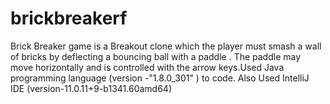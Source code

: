 # brickbreakerf
Brick Breaker game is a Breakout clone which the player must smash a wall of bricks by deflecting a bouncing ball with a paddle . The paddle may move horizontally and is controlled with the arrow keys.Used Java programming language (version -"1.8.0_301" ) to code. Also Used IntelliJ IDE (version-11.0.11+9-b1341.60amd64)
